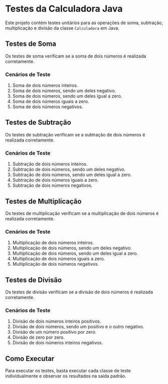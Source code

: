 # Testes da Calculadora Java

Este projeto contém testes unitários para as operações de soma, subtração, multiplicação e divisão da classe `Calculadora` em Java.

## Testes de Soma

Os testes de soma verificam se a soma de dois números é realizada corretamente.

### Cenários de Teste

1. Soma de dois números inteiros.
2. Soma de dois números, sendo um deles negativo.
3. Soma de dois números, sendo um deles igual a zero.
4. Soma de dois números iguais a zero.
5. Soma de dois números negativos.

## Testes de Subtração

Os testes de subtração verificam se a subtração de dois números é realizada corretamente.

### Cenários de Teste

1. Subtração de dois números inteiros.
2. Subtração de dois números, sendo um deles negativo.
3. Subtração de dois números, sendo um deles igual a zero.
4. Subtração de dois números iguais a zero.
5. Subtração de dois números negativos.

## Testes de Multiplicação

Os testes de multiplicação verificam se a multiplicação de dois números é realizada corretamente.

### Cenários de Teste

1. Multiplicação de dois números inteiros.
2. Multiplicação de dois números, sendo um deles negativo.
3. Multiplicação de dois números, sendo um deles igual a zero.
4. Multiplicação de dois números iguais a zero.
5. Multiplicação de dois números negativos.

## Testes de Divisão

Os testes de divisão verificam se a divisão de dois números é realizada corretamente.

### Cenários de Teste

1. Divisão de dois números inteiros positivos.
2. Divisão de dois números, sendo um positivo e o outro negativo.
3. Divisão de um número positivo por zero.
4. Divisão de zero por zero.
5. Divisão de dois números inteiros negativos.

## Como Executar

Para executar os testes, basta executar cada classe de teste individualmente e observar os resultados na saída padrão.
